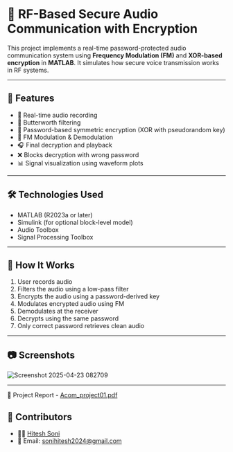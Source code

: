 # 🔐 RF-Based Secure Audio Communication with Encryption

This project implements a real-time password-protected audio communication system using **Frequency Modulation (FM)** and **XOR-based encryption** in **MATLAB**. It simulates how secure voice transmission works in RF systems.

---

## 📌 Features

- 🎤 Real-time audio recording
- 🧼 Butterworth filtering
- 🔐 Password-based symmetric encryption (XOR with pseudorandom key)
- 📡 FM Modulation & Demodulation
- 🎧 Final decryption and playback
- ❌ Blocks decryption with wrong password
- 📊 Signal visualization using waveform plots

---

## 🛠️ Technologies Used

- MATLAB (R2023a or later)
- Simulink (for optional block-level model)
- Audio Toolbox
- Signal Processing Toolbox

---

## 🔁 How It Works

1. User records audio
2. Filters the audio using a low-pass filter
3. Encrypts the audio using a password-derived key
4. Modulates encrypted audio using FM
5. Demodulates at the receiver
6. Decrypts using the same password
7. Only correct password retrieves clean audio

---

## 📷 Screenshots

![Screenshot 2025-04-23 082709](https://github.com/user-attachments/assets/8780c424-c945-490b-9329-d9640ffdd257)

---
📄 Project Report - [Acom_project01.pdf](https://github.com/user-attachments/files/20835586/Acom_project01.pdf)


## 🤝 Contributors

- 👨‍💻 [Hitesh Soni](https://github.com/yourusername)
- 📧 Email: sonihitesh2024@gmail.com
